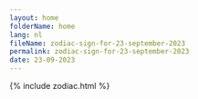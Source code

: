 ```yaml
---
layout: home
folderName: home
lang: nl
fileName: zodiac-sign-for-23-september-2023
permalink: zodiac-sign-for-23-september-2023
date: 23-09-2023
---
```

{% include zodiac.html %}
